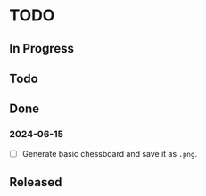 # TODO

## In Progress

## Todo

## Done

### 2024-06-15
- [ ] Generate basic chessboard and save it as `.png`. 

## Released
